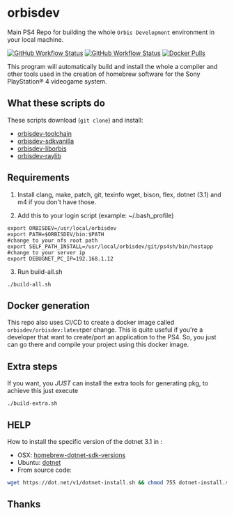 # orbisdev
Main PS4 Repo for building the whole `Orbis Development` environment in your local machine.

[![GitHub Workflow Status](https://img.shields.io/github/workflow/status/orbisdev/orbisdev/CI?label=CI&logo=github&style=for-the-badge)](https://github.com/orbisdev/orbisdev/actions?query=workflow%3ACI)
[![GitHub Workflow Status](https://img.shields.io/github/workflow/status/orbisdev/orbisdev/CI-Docker?label=CI-Docker&logo=github&style=for-the-badge)](https://github.com/orbisdev/orbisdev/actions?query=workflow%3ACI-Docker)
[![Docker Pulls](https://img.shields.io/docker/pulls/orbisdev/orbisdev?style=for-the-badge)](https://hub.docker.com/r/orbisdev/orbisdev/tags)

This program will automatically build and install the whole a compiler and other tools used in the creation of homebrew software for the Sony PlayStation® 4 videogame system.

## What these scripts do

These scripts download (`git clone`) and install: 
- [orbisdev-toolchain](https://github.com/orbisdev/orbisdev-toolchain "orbisdev-toolchain") 
- [orbisdev-sdkvanilla](https://github.com/orbisdev/orbisdev-sdkvanilla "orbisdev-sdkvanilla") 
- [orbisdev-liborbis](https://github.com/orbisdev/orbisdev-liborbis "orbisdev-liborbis") 
- [orbisdev-raylib](https://github.com/orbisdev/orbisdev-raylib "orbisdev-raylib") 

## Requirements

1. Install clang, make, patch, git, texinfo wget, bison, flex, dotnet (3.1) and m4 if you don't have those.

2. Add this to your login script (example: ~/.bash_profile)  
```
export ORBISDEV=/usr/local/orbisdev
export PATH=$ORBISDEV/bin:$PATH
#change to your nfs root path
export SELF_PATH_INSTALL=/usr/local/orbisdev/git/ps4sh/bin/hostapp
#change to your server ip 
export DEBUGNET_PC_IP=192.168.1.12
```

3. Run build-all.sh  
```
./build-all.sh
```

## Docker generation
This repo also uses CI/CD to create a docker image called `orbisdev/orbisdev:latest`per change. This is quite useful if you're a developer that want to create/port an application to the PS4. So, you just can go there and compile your project using this docker image.

## Extra steps
If you want, you *JUST* can install the extra tools for generating pkg, to achieve this just execute

```
./build-extra.sh
```

## HELP
How to install the specific version of the dotnet 3.1 in : 
- OSX: [homebrew-dotnet-sdk-versions](https://github.com/isen-ng/homebrew-dotnet-sdk-versions "homebrew-dotnet-sdk-versions")
- Ubuntu: [dotnet](https://docs.microsoft.com/es-es/dotnet/core/install/linux-ubuntu "dotnet")
- From source code: 
```bash
wget https://dot.net/v1/dotnet-install.sh && chmod 755 dotnet-install.sh && ./dotnet-install.sh -c Current --install-dir ~/cli
```
## Thanks
